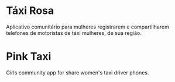 # Táxi Rosa

Aplicativo comunitário para mulheres registrarem e compartilharem telefones de motoristas de táxi mulheres, de sua região.

# Pink Taxi

Girls community app for share women's taxi driver phones.

